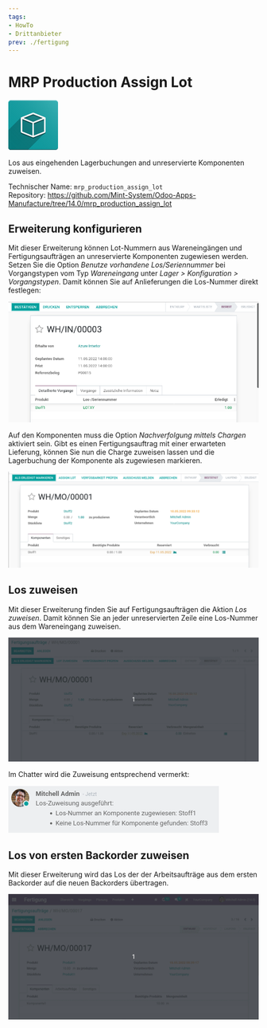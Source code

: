 ```yaml
---
tags:
- HowTo
- Drittanbieter
prev: ./fertigung
---
```

# MRP Production Assign Lot
![icon_oms_box](assets/icon_oms_box.png)

Los aus eingehenden Lagerbuchungen and unreservierte Komponenten zuweisen.

Technischer Name: `mrp_production_assign_lot`\
Repository: <https://github.com/Mint-System/Odoo-Apps-Manufacture/tree/14.0/mrp_production_assign_lot>

## Erweiterung konfigurieren

Mit dieser Erweiterung können Lot-Nummern aus Wareneingängen und Fertigungsaufträgen an unreservierte Komponenten zugewiesen werden. Setzen Sie die Option *Benutze vorhandene Los/Seriennummer* bei Vorgangstypen  vom Typ *Wareneingang* unter *Lager > Konfiguration > Vorgangstypen*. Damit können Sie auf Anlieferungen die Los-Nummer direkt festlegen:

![](assets/MRP%20Production%20Assign%20Lot%20Wareneingang.png)

Auf den Komponenten muss die Option *Nachverfolgung mittels Chargen* aktiviert sein. Gibt es einen Fertigungsauftrag mit einer erwarteten Lieferung, können Sie nun die Charge zuweisen lassen und die Lagerbuchung der Komponente als zugewiesen markieren.

![](assets/MRP%20Production%20Assign%20Lot%20Fertigungsauftrag.png)

## Los zuweisen

Mit dieser Erweiterung finden Sie auf Fertigungsaufträgen die Aktion *Los zuweisen*. Damit können Sie an jeder unreservierten Zeile eine Los-Nummer aus dem Wareneingang zuweisen.

![MRP Production Assign Lot](assets/MRP%20Production%20Assign%20Lot.gif)

Im Chatter wird die Zuweisung entsprechend vermerkt:

![](assets/MRP%20Production%20Assign%20Lot%20Chatter.png)

## Los von ersten Backorder zuweisen

Mit dieser Erweiterung wird das Los der der Arbeitsaufträge aus dem ersten Backorder auf die neuen Backorders übertragen.

![MRP Production Assign Lot Backorder](assets/MRP%20Production%20Assign%20Lot%20Backorder.gif)